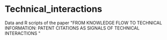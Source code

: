 # Technical_interactions
Data and R scripts of the paper "FROM KNOWLEDGE FLOW TO TECHNICAL INFORMATION: PATENT CITATIONS AS SIGNALS OF TECHNICAL INTERACTIONS " 
